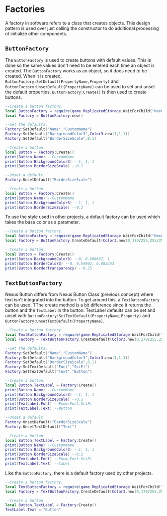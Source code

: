# Factories
A factory in software refers to a class that
creates objects. This design pattern is used
over just calling the constructor to do additional
processing ot initialize other components.

## `ButtonFactory`
The `ButtonFactory` is used to create buttons
with default values. This is done so the
same values don't need to be entered each time
an object is created. The `ButtonFactory` works
as an object, so it does need to be created. When
it is created, `ButtonFactory:SetDefault(PropertyName,Property)`
and `ButtonFactory:UnsetDefault(PropertyName)` can
be used to set and unset the default properties.
`ButtonFactory:Create()` is then used to create
buttons.

```lua
--Create a button factory.
local ButtonFactory = require(game.ReplicatedStorage:WaitForChild("NexusButton"):WaitForChild("Factory"):WaitForChild("ButtonFactory"))
local Factory = ButtonFactory.new()

--Set the defaults.
Factory:SetDefault("Name","CustomName")
Factory:SetDefault("BackgroundColor3",Color3.new(1,1,1))
Factory:SetDefault("BorderSizeScale",0.1)

--Create a button.
local Button = Factory:Create()
print(Button.Name) --CustomName
print(Button.BackgroundColor3) --1, 1, 1
print(Button.BorderSizeScale) --0.1

--Unset a default.
Factory:UnsetDefault("BorderSizeScale")

--Create a button.
local Button = Factory:Create()
print(Button.Name) --CustomName
print(Button.BackgroundColor3) --1, 1, 1
print(Button.BorderSizeScale) --0.2
```

To use the style used in other projects,
a default factory can be used which takes
the base color as a parameter.
```lua
--Create a button factory.
local ButtonFactory = require(game.ReplicatedStorage:WaitForChild("NexusButton"):WaitForChild("Factory"):WaitForChild("ButtonFactory"))
local Factory = ButtonFactory.CreateDefault(Color3.new(0,170/255,255/255))

--Create a button.
local Button = Factory:Create()
print(Button.BackgroundColor3) --0, 0.666667, 1
print(Button.BorderColor3) --0, 0.54902, 0.882353
print(Button.BorderTransparency) --0.25
```

## `TextButtonFactory`
Nexus Button differs from Nexus Button Class
(previous concept) where text isn't integrated
into the button. To get around this, a
`TextButtonFactory` can be used. TThe create method
is a bit difference since it returns the button
and the `TextLabel` in the button. TextLabel defaults
can be set and unset with `ButtonFactory:SetTextDefault(PropertyName,Property)`
and `ButtonFactory:UnsetTextDefault(PropertyName)`.

```lua
--Create a button factory.
local TextButtonFactory = require(game.ReplicatedStorage:WaitForChild("NexusButton"):WaitForChild("Factory"):WaitForChild("TextButtonFactory"))
local Factory = TextButtonFactory.CreateDefault(Color3.new(0,170/255,255/255))

--Set the defaults.
Factory:SetDefault("Name","CustomName")
Factory:SetDefault("BackgroundColor3",Color3.new(1,1,1))
Factory:SetDefault("BorderSizeScale",0.1)
Factory:SetTextDefault("Font","SciFi")
Factory:SetTextDefault("Text","Button")

--Create a button.
local Button,TextLabel = Factory:Create()
print(Button.Name) --CustomName
print(Button.BackgroundColor3) --1, 1, 1
print(Button.BorderSizeScale) --0.1
print(TextLabel.Font) --Enum.Font.SciFi
print(TextLabel.Text) --Button

--Unset a default.
Factory:UnsetDefault("BorderSizeScale")
Factory:UnsetTextDefault("Text")

--Create a button.
local Button,TextLabel = Factory:Create()
print(Button.Name) --CustomName
print(Button.BackgroundColor3) --1, 1, 1
print(Button.BorderSizeScale) --0.2
print(TextLabel.Font) --Enum.Font.SciFi
print(TextLabel.Text) --Label
```

Like the `ButtonFactory`, there is a default 
factory used by other projects.

```lua
--Create a button factory.
local TextButtonFactory = require(game.ReplicatedStorage:WaitForChild("NexusButton"):WaitForChild("Factory"):WaitForChild("TextButtonFactory"))
local Factory = TextButtonFactory.CreateDefault(Color3.new(0,170/255,255/255))

--Create a button.
local Button,TextLabel = Factory:Create()
TextLabel.Text = "Button"
```
